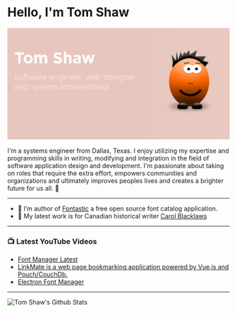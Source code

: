 # Hello, I'm Tom Shaw 

<img src="https://raw.githubusercontent.com/tomshaw/tomshaw/master/github-header-image.png" alt="banner says Tom Shaw - software engineer, web designer and system administrator alongside illustration">

I'm a systems engineer from Dallas, Texas. I enjoy utilizing my expertise and programming skills in writing, modifying and integration in the field of software application design and development. I'm passionate about taking on roles that require the extra effort, empowers communities and organizations and ultimately improves peoples lives and creates a brighter future for us all. 👋

---

- 🔭 I’m author of [Fontastic](https://github.com/tomshaw/fontastic) a free open source font catalog application.
- 🌱 My latest work is for Canadian historical writer [Carol Blacklaws](https://www.carolblacklaws.com)

---

### 📺 Latest YouTube Videos
<!-- YOUTUBE:START -->
- [Font Manager Latest](https://www.youtube.com/watch?v=mHuS6YGIO6Q)
- [LinkMate is a web page bookmarking application powered by Vue.js and Pouch/CouchDb.](https://www.youtube.com/watch?v=tkXUzVNl6Rw)
- [Electron Font Manager](https://www.youtube.com/watch?v=XfwFSGm9FK4)
<!-- YOUTUBE:END -->

---

<img align="left" alt="Tom Shaw's Github Stats" src="https://github-readme-stats.tomshaw.vercel.app/api?username=tomshaw" />

[website]: https://tomshaw.us
[twitter]: https://twitter.com/urlrider
[youtube]: https://www.youtube.com/channel/UC_HPiOpyAN3nJ4rTFce730w?view_as=subscriber
[linkedin]: https://www.linkedin.com/in/urlrider/

[webdevplaylist]: https://www.youtube.com/watch?v=2dsnwlnNBzs&list=PL6TZ7O8xxCLwvMl9gJImV6RdC0yxsnK9_
[angularplaylist]: https://www.youtube.com/watch?v=Xr5l7lT--YU&list=PL6TZ7O8xxCLxbbq5NXl3RFkbbypBjEi_o
[pythonplaylist]: https://www.youtube.com/watch?v=OdIHeg4jj2c&list=PL6TZ7O8xxCLxLfkUB6xwK_9av2fOU-Qam
[reactplaylist]: https://www.youtube.com/watch?v=OkIDr8QSrLg&list=PL6TZ7O8xxCLw52fEmptTnDrfZJmfM4f-v
[vueplaylist]: https://www.youtube.com/playlist?list=PL6TZ7O8xxCLyMc2sqnFj74tOECfdUiJLQ
[webdevplaylist]: https://www.youtube.com/watch?v=2dsnwlnNBzs&list=PL6TZ7O8xxCLwvMl9gJImV6RdC0yxsnK9_
[webdesplaylist]: https://www.youtube.com/watch?v=C_JKlr4WKKs&list=PL6TZ7O8xxCLzr2L1WbRKY3KD_1agNU6xw
